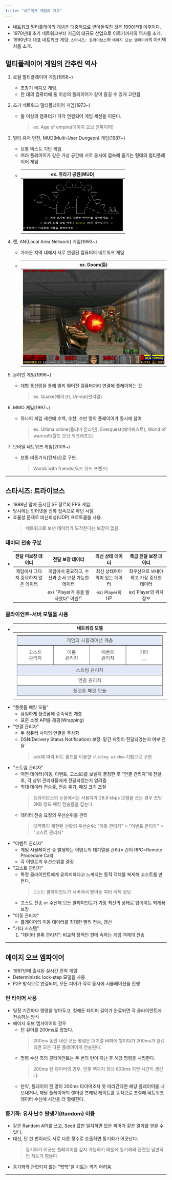 ```yaml
---
title: "네트워크 게임의 개요"
---
```


- 네트워크 멀티플레이의 개념은 대중적으로 받아들여진 것은 1990년대 이후이다.
- 1970년대 초기 네트워크부터 지금의 대규모 산업으로 이르기까지의 역사를 소개.
- 1990년대 대표 네트워크 게임: `스타시즈: 트라이브스`와 `에이지 오브 엠파이어`의 아키텍처를 소개.

## 멀티플레이어 게임의 간추린 역사

1. 로컬 멀티플레이어 게임(1958~)

   - 초창기 비디오 게임.
   - 한 대의 컴퓨터에 둘 이상의 플레이어가 같이 즐길 수 있게 고안됨

2. 초기 네트워크 멀티플레이어 게임(1973~)

   - 둘 이상의 컴퓨터가 각각 연결되어 게임 세션을 이룬다.
     > ex. Age of empire(에이지 오브 엠파이어)

3. 멀티 유저 던전, MUD(Multi-User Dungeon) 게임(1987~)

   - 보통 텍스트 기반 게임.
   - 여러 플레이어가 같은 가상 공간에 서로 동시에 접속해 즐기는 형태의 멀티플레이어 게임
   - |     ex. 쥬라기 공원(MUD)      |
     | :---------------------------: |
     | ![MUD](./res/outline/mud.png) |

4. 랜, AN(Local Area Network) 게임(1993~)

   - 가까운 지역 내에서 서로 연결된 컴퓨터의 네트워크 게임
   - |          ex. Doom(둠)           |
     | :-----------------------------: |
     | ![Doom](./res/outline/doom.png) |

5. 온라인 게임(1996~)

   - 대형 통신망을 통해 멀리 떨어진 컴퓨터끼리 연결해 플레이하는 것
     > ex. Quake(퀘이크), Unreal(언리얼)

6. MMO 게임(1997~)

   - 하나의 게임 세션에 수백, 수천, 수만 명의 플레이어가 동시에 참여
     > ex. Ultima online(울티마 온라인), Everquest(에버퀘스트), World of warcraft(월드 오브 워크래프트)

7. 모바일 네트워크 게임(2009~)
   - 보통 비동기식(턴제)으로 구현.
     > Words with friends(워즈 위드 프렌즈)

---

## 스타시즈: 트라이브스

- 1998년 말에 출시된 SF 장르의 FPS 게임.
- 당시에는 인터넷을 전화 접속으로 하던 시절.
- 효율성 문제로 비신뢰성(UDP) 프로토콜을 사용.
  > 네트워크로 보낸 데이터가 도착한다는 보장이 없음.

### 데이터 전송 구분

- |          전달 미보장 데이터          |                 전달 보장 데이터                  |        최신 상태 데이터        |           특급 전달 보장 데이터           |
  | :----------------------------------: | :-----------------------------------------------: | :----------------------------: | :---------------------------------------: |
  | 게임에서 그다지 중요하지 않은 데이터 | 게임에서 중요하고, 수신과 순서 보장 가능한 데이터 | 최신 상태여야 의미 있는 데이터 | 최우선으로 보내야 하고 가장 중요한 데이터 |
  |                                      |        ex) "Player가 총을 발사했다" 이벤트        |        ex) Player의 HP         |          ex) Player의 위치 정보           |

### 클라이언트-서버 모델을 사용

- |                    네트워킹 모델                    |
  | :-------------------------------------------------: |
  | ![tribes-network](./res/outline/tribes-network.png) |
- "플랫폼 패킷 모듈"
  - 유일하게 플랫폼에 종속적인 계층
  - 표준 소켓 API를 래핑(Wrapping)
- "연결 관리자"
  - 두 컴퓨터 사이의 연결을 추상화
  - DSN(Delivery Status Notification) 보장: 맡긴 패킷이 전달되었는지 여부 전달
    > ack에 따라 비트 필드를 이용한 `sliding window` 기법으로 구현
- "스트림 관리자"
  - 어떤 데이터(이동, 이벤트, 고스트)를 보낼지 결정한 후 "연결 관리자"에 전달 후, 각 상위 관리자들에게 전달되었는지 알려줌
  - 최대 데이터 전송률, 전송 주기, 패킷 크기 조절
    > 트라이브스의 논문에서는 사용자가 28.8 kbps 모뎀을 쓰는 경우 초당 2KB 정도 패킷 전송률을 잡는다.
  - 데이터 전송 요청의 우선순위를 관리
    > 대역폭이 제한된 상황의 우선순위: "이동 관리자" > "이벤트 관리자" > "고스트 관리자"
- "이벤트 관리자"
  - 게임 시뮬레이션 중 발생하는 이벤트의 대기열을 관리(= 간이 RPC=Remote Procedure Call)
  - 각 이벤트의 우선순위를 결정
- "고스트 관리자"
  - 특정 클라이언트에게 유의미하다고 느껴지는 동적 객체를 복제해 고스트를 만든다.
    > `고스트`: 클라이언트가 서버에서 받아둔 여러 객체 정보
  - 고스트 전송 or 수신해 모든 클라이언트가 가장 최신의 상태로 업데이트 되게끔 보장
- "이동 관리자"
  - 플레이어의 이동 데이터를 최대한 빨리 전송, 갱신
- "기타 시스템"
  1. "데이터 블록 관리자": 비교적 정적인 편에 속하는 게임 객체의 전송

---

## 에이지 오브 엠파이어

- 1997년에 출시된 실시간 전략 게임
- Deterministic lock-step 모델을 사용
- P2P 방식으로 연결되며, 모든 피어가 각각 동시에 시뮬레이션을 진행

### 턴 타이머 사용

- 일정 기간마다 명령을 쌓아두고, 정해둔 타이머 길이가 완료되면 각 클라이언트에 전송하는 방식
- 에이지 오브 엠파이어의 경우
  - 턴 길이를 200ms로 잡았다.
    > 200ms 동안 내린 모든 명령은 대기열 버퍼에 쌓이다가 200ms가 완료되면 모든 다른 플레이어게 전송된다.
  - 명령 수신 측의 클라이언트는 두 번의 턴이 지난 후 해당 명령을 처리한다.
    > 200ms 턴 타이머의 경우, 인풋 렉까지 최대 600ms 지연 시간이 생긴다.
  - 만약, 플레이어 한 명이 200ms 타이머조차 못 따라간다면 해당 플레이어를 내보내거나, 해당 플레이어의 렌더링 프레임 레이트를 동적으로 조절해 네트워크 데이터 수신에 시간을 더 할애한다.

### 동기화: 유사 난수 발생기(Random) 이용

- 같은 Random API를 쓰고, Seed 값만 일치하면 모든 피어가 같은 결과를 얻을 수 있다.
- 대신, 단 한 번이라도 서로 다른 횟수로 호출하면 동기화가 어긋난다.
  > 동기화가 어긋난 플레이어를 감지 가능하기 때문에 동기화와 관련된 일반적인 치트가 힘들다.
- 동기화와 관련되지 않는 "맵핵"을 치트는 막기 어려움.

---
